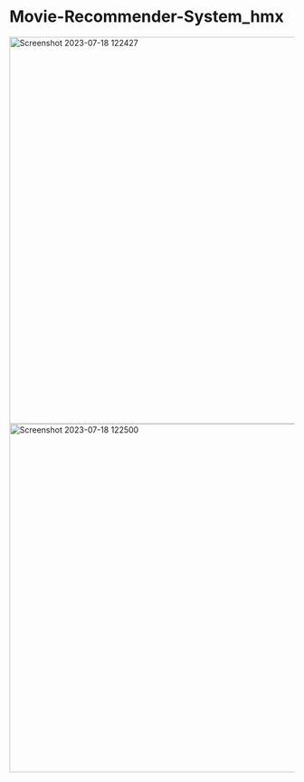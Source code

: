 # Movie-Recommender-System_hmx


<img width="684" alt="Screenshot 2023-07-18 122427" src="https://github.com/Hamza12378/Movie-Recommender-System_hmx/assets/111439617/35b32b83-7845-45ea-a5d0-e89d2182586d">
<img width="616" alt="Screenshot 2023-07-18 122500" src="https://github.com/Hamza12378/Movie-Recommender-System_hmx/assets/111439617/0fe4f866-6261-48a5-a2a5-40cce14cee31">

